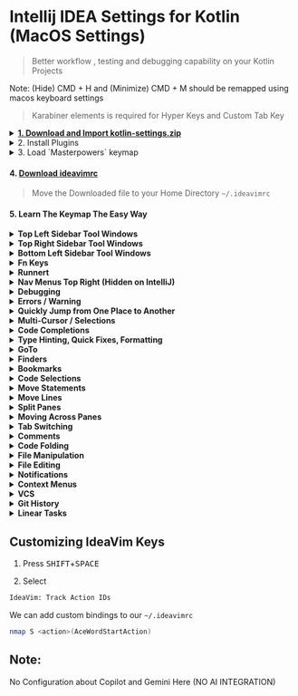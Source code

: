 # Intellij IDEA Settings for Kotlin (MacOS Settings)

> Better workflow , testing and debugging capability on your Kotlin Projects

Note: (Hide) CMD + H and (Minimize) CMD + M should be remapped using macos keyboard settings

> Karabiner elements is required for Hyper Keys and Custom Tab Key

<details>

  <summary>
    <a href="https://github.com/codeitlikemiley/kotlin-settings/raw/main/kotlin-settings.zip">
      <strong>1. Download and Import kotlin-settings.zip</strong>
    </a>
  </summary>

</details>

<details>
<summary>
2. Install  Plugins
</summary>

- IdeaVim
- IdeaVim-EasyMotion
- Key Promoter X
- Ace Jump
  
</details>


<details>
  <summary>3. Load `Masterpowers` keymap</summary>

</details>

#### 4. [Download ideavimrc](https://github.com/codeitlikemiley/kotlin-settings/blob/main/.ideavimrc)

> Move the Downloaded file to your Home Directory `~/.ideavimrc`



#### 5. Learn The Keymap The Easy Way

<details>
<summary>
<strong>Top Left Sidebar Tool Windows</strong>
</summary>

| Tool Window Keys (CMD+Fn Keys) Leftsidebar | Description       |
| ------------------------------------------ | ----------------- |
| <kbd>CMD</kbd>+<kbd>F1</kbd>               | Project           |
| <kbd>CMD</kbd>+<kbd>F2</kbd>               | Commit            |
| <kbd>CMD</kbd>+<kbd>F3</kbd>               | Bookmarks         |
| <kbd>CMD</kbd>+<kbd>F4</kbd>               | Resource Manager  |
| <kbd>CMD</kbd>+<kbd>F5</kbd>               | Pull Request      |

</details>


<details>
<summary>
<strong>Top Right Sidebar Tool Windows</strong>
</summary>

| Tool Window Keys (CMD+Fn Keys) RightSidebar | Description                      |
| ------------------------------------------- | -------------------------------- |
| <kbd>CMD</kbd>+<kbd>F12</kbd>               | Notifications                    |
| <kbd>CMD</kbd>+<kbd>F11</kbd>               | Gradle                           |
| <kbd>CMD</kbd>+<kbd>F10</kbd>               | Key Promoter X                   |
| <kbd>CMD</kbd>+<kbd>F9</kbd>                | Device Manager                   |
| <kbd>CMD</kbd>+<kbd>F8</kbd>                | Running Devices                  |
| <kbd>CMD</kbd>+<kbd>F7</kbd>                | Device Explorer                  |

</details>


<details>
<summary>
<strong>Bottom Left Sidebar Tool Windows</strong>
</summary>

| Tool Window Keys (OPT+Keys) Leftsidebar Bottom | Description |
| ---------------------------------------------- | ------------------------------ |
| <kbd>OPT</kbd>+<kbd>G</kbd>                    | Git                            |
| <kbd>OPT</kbd>+<kbd>B</kbd>                    | Build                          |
| <kbd>OPT</kbd>+<kbd>S</kbd>                    | Services                       |
| <kbd>OPT</kbd>+<kbd>P</kbd>                    | Problems                       |
| <kbd>OPT</kbd>+<kbd>E</kbd>                    | Log Cat                        |
| <kbd>OPT</kbd>+<kbd>D</kbd>                    | Debug                          |
| <kbd>OPT</kbd>+<kbd>F</kbd>                    | Find                           |
| <kbd>OPT</kbd>+<kbd>R</kbd>                    | Run                            |

</details>



<details>
<summary>
<strong>Fn Keys</strong>
</summary>
Mainly used for refactoring and documentation

| Keyboard Shortcuts | Description     |
| -------------- | ------------------- |
| <kbd>F1</kbd>  | Quick Documentation |
| <kbd>F2</kbd>  | Rename              |
| <kbd>F3</kbd>  | Refactor this       |
| <kbd>F4</kbd>  | Change Signature    |
| <kbd>F5</kbd>  | Load Changes        |
| <kbd>SHIFT</kbd>+<kbd>F1</kbd>               | SDK Manager                         |
| <kbd>OPT</kbd>+<kbd>F2</kbd>                 | Project Structure                   |

</details>

<details>
<summary>
<strong>Runnert</strong>
</summary>

| Keyboard Shorcuts                            | Description               |
| -------------------------------------------- | ------------------------- |
| <kbd>CMD</kbd>+<kbd>R</kbd>                  | Run Context Configuration |
| <kbd>CMD</kbd>+<kbd>SHIFT</kbd>+<kbd>R</kbd> | Run                       |
| <kbd>CMD</kbd>+<kbd>T</kbd>                  | External Tools            |


Note: External Tools Command Available depends on what you configure on my machine i have the ff:

- Kotlinc
- Java Run

Et. al.

</details>

<details>
<summary>
<strong>Nav Menus Top Right (Hidden on IntelliJ)</strong>
</summary>

| Keyboard Shorcuts                            | Description                         |
| -------------------------------------------- | ----------------------------------- |
| <kbd>OPT</kbd>+<kbd>F1</kbd>                 | Make Modules                        |
| <kbd>OPT</kbd>+<kbd>F2</kbd>                 | Attach Debugger to Android Process  |
| <kbd>OPT</kbd>+<kbd>F3</kbd>                 | Sync Project With Gradle Files      |

</details>

<details>
<summary>
<strong>Debugging</strong>
</summary>

| Keyboard Shorcuts                            | Description                 |
| -------------------------------------------- | --------------------------- |
| <kbd>CMD</kbd>+<kbd>B</kbd>                  | Toggle Breakpoint           |
| <kbd>OPT</kbd>+<kbd>K</kbd>                  | Resume/Pause Program        |
| <kbd>OPT</kbd>+<kbd>L</kbd>                  | Step Into                   |
| <kbd>OPT</kbd>+<kbd>H</kbd>                  | Step Out                    |
| <kbd>OPT</kbd>+<kbd>J</kbd>                  | Step Over                   |
| <kbd>CMD</kbd>+<kbd>SHIFT</kbd>+<kbd>S</kbd> | Stop                        |



</details>

<details>
<summary>
<strong>Errors / Warning</strong>
</summary>

| Keyboard Shortcut                             | Description                        |
| --------------------------------------------- | ---------------------------------- |
| <kbd>OPT</kbd>+<kbd>P</kbd>                   | Tool Windows -> Problems           |
| <kbd>OPT</kbd>+<kbd>SHIFT</kbd>+<kbd>I</kbd>  | Inspect Code with Editor Settings  |
| <kbd>]</kbd>+<kbd>E</kbd> (vim)               | Go To Error                        |
| <kbd>[</kbd>+<kbd>E</kbd> (vim)               | Go To Previous Error               |
| <kbd>TAB</kbd>+<kbd>E</kbd>                   | Error Description                  |

Note: Tab is mapped to <kbd>CTRL</kbd>+<kbd>OPT</kbd>+<kbd>CMD</kbd> using karabiner elements

</details>



<details>
<summary>
<strong>Quickly Jump from One Place to Another</strong>
</summary>

Note : This are all vim keys binded using .ideavimrc
| Keyboard Shortcut            | Description                    |
| ---------------------------- | ------------------------------ |
| <kbd>S</kbd>                 | Ace Word Start Action          |
| <kbd>leader</kbd>+<kbd>leader</kbd>+<kbd>w</kbd>                | Search Word Forward          |
| <kbd>leader</kbd>+<kbd>leader</kbd>+<kbd>b</kbd>                | Search Word Backward          |
| <kbd>leader</kbd>+<kbd>leader</kbd>+<kbd>f</kbd>                | Search Char Forward          |
| <kbd>leader</kbd>+<kbd>leader</kbd>+<kbd>F</kbd>                | Search Char Backward          |

</details>


<details>
<summary>
<strong>Multi-Cursor / Selections</strong>
</summary>

| Keyboard Shortcut                             | Description                                  |
| --------------------------------------------- | -------------------------------------------- |
| <kbd>CMD</kbd>+<kbd>G</kbd>                   | Find Next / Move to Next Occurrence          |
| <kbd>CMD</kbd>+<kbd>SHIFT</kbd>+<kbd>G</kbd>  | Find Previous / Move to Previous Occurrence  |
| <kbd>CMD</kbd>+<kbd>D</kbd>                   | Add Selection for Next Occurrence            |
| <kbd>CMD</kbd>+<kbd>SHIFT</kbd>+<kbd>D</kbd>  | Unselect Occurrence                          |
| <kbd>CMD</kbd>+<kbd>SHIFT</kbd>+<kbd>L</kbd>  | Select All Occurrence                        |

</details>

<details>
<summary>
<strong>Code Completions</strong>
</summary>

| Keyboard Shortcut                             | Description                     |
| --------------------------------------------- | ------------------------------- |
| <kbd>OPT</kbd>+<kbd>/</kbd>                   | Cyclic Expand Word              |
| <kbd>OPT</kbd>+<kbd>SHIFT</kbd>+<kbd>/</kbd>  | Cyclic Expand Backward          |
| <kbd>OPT</kbd>+<kbd>Space</kbd>               | Basic                           |
| <kbd>OPT</kbd>+<kbd>ENTER</kbd>               | Type Matching                   |

</details>

<details>
<summary>
<strong>Type Hinting, Quick Fixes, Formatting</strong>
</summary>

| Keyboard Shortcut                             | Description                          |
| --------------------------------------------- | ------------------------------------ |
| <kbd>gp</kbd>                                 | Parameter Info                       |
| <kbd>gt</kbd>                                 | Expression Type Info                 |
| <kbd>CMD</kbd>+<kbd>.</kbd>                   | Show Context and Show Quick Fixes    |
| <kbd>CMD</kbd>+<kbd>SHIFTT</kbd>+<kbd>I</kbd> | Reformat Code                        |
| <kbd>OPT</kbd>+<kbd>SPACE</kbd>               | Insert Live Template                 |
| <kbd>OPT</kbd>+<kbd>W</kbd>                   | Surround with                        |
| <kbd>CMD</kbd>+<kbd>K</kbd>                   | Code Generate                        |
| <kbd>CMD</kbd>+<kbd>L</kbd>                   | Complete Current Statement           |

</details>


<details>
<summary>
<strong>GoTo</strong>
</summary>

| Keyboard Shortcut                                       | Description                    |
| ------------------------------------------------------- | ------------------------------ |
| <kbd>gd</kbd> (Vim)                                     | Go to Declaration or Usages    |
| <kbd>gD</kbd> (Vim)                                     | Go to TypeDeclaration          |
| <kbd>gu</kbd> (Vim)                                     | Find Usages                    |
| <kbd>gi</kbd> (Vim)                                     | Go to Implementations          |
| <kbd>CMD</kbd>+<kbd>U</kbd>                             | Go to Super Method             |
| <kbd>SHIFT</kbd>+<kbd>K</kbd> (Vim)                     | Quick Definition               |
| <kbd>F1</kbd>                                           | Quick Documentation            |

</details>


<details>
<summary>
<strong>Finders</strong>
</summary>

| Keyboard Shortcut                           | Description       |
| ------------------------------------------- | ----------------- |
| <kbd>CMD</kbd>+<kbd>F</kbd>                 | Find              |
| <kbd>CMD</kbd>+<kbd>E</kbd>                 | Recent Files      |
| <kbd>CMD</kbd>+<kbd>SHIFT</kbd>+<kbd>F</kbd>| Find in Files     |
| <kbd>CMD</kbd>+<kbd>H</kbd>                 | Replace           |
| <kbd>CMD</kbd>+<kbd>SHIFT</kbd>+<kbd>H</kbd>| Replace in Files  |
| <kbd>SHIFT</kbd>+<kbd>SHIFT</kbd>           | Search Everywhere |
| <kbd>CMD</kbd>+<kbd>P</kbd>                 | Go To File        |
| <kbd>CMD</kbd>+<kbd>SHIFT</kbd>+<kbd>P</kbd>| Run any Command   |
| <kbd>CMD</kbd>+<kbd>O</kbd>                 | Go to Symbol      |
| <kbd>CMD</kbd>+<kbd>SHIFT</kbd>+<kbd>O</kbd>| Go To Class       |
| <kbd>OPT</kbd>+<kbd>A</kbd>                 | Go to Action      |
| <kbd>OPT</kbd>+<kbd>T</kbd>                 | Go to Test        |
| <kbd>CMD</kbd>+<kbd>Y</kbd>                 | File Structure    |

</details>


<details>
<summary>
<strong>Bookmarks</strong>
</summary>

| Keyboard Shortcut                            | Description                    |
| -------------------------------------------- | ------------------------------ |
| <kbd>leader</kbd>+<kbd>[0-9]</kbd>           | Go to Bookmark by number       |
| <kbd>leader</kbd>+<kbd>[a-z]</kbd>           | Go to Bookmark by letter       |
| <kbd>'</kbd>+<kbd>[a-z]</kbd>                | Toggle Bookmark by lettes      |
| <kbd>'</kbd>+<kbd>[0-9]</kbd>                | Toggle Bookmark by number      |

</details>

<details>
<summary>
<strong>Code Selections</strong>
</summary>

| Keyboard Shortcut                            | Description                |
| -------------------------------------------- | -------------------------- |
| <kbd>OPT</kbd>+<kbd>DOWN</kbd>               | Shrink Selection           |
| <kbd>OPT</kbd>+<kbd>UP</kbd>                 | Expand Selection           |

</details>


<details>
<summary>
<strong>Move Statements</strong>
</summary>

| Keyboard Shortcut                            | Description                |
| -------------------------------------------- | -------------------------- |
| <kbd>OPT</kbd>+<kbd>SHIFT</kbd>+<kbd>J</kbd> | Move Statement Down        |
| <kbd>OPT</kbd>+<kbd>SHIFT</kbd>+<kbd>K</kbd> | Move Statement Up          |

</details>


<details>
<summary>
<strong>Move Lines</strong>
</summary>

| Keyboard Shortcut                            | Description         |
| -------------------------------------------- | ------------------- |
| <kbd>CMD</kbd>+<kbd>SHIFT</kbd>+<kbd>J</kbd> | Move Line Down      |
| <kbd>CMD</kbd>+<kbd>SHIFT</kbd>+<kbd>K</kbd> | Move Line Up        |

</details>


<details>
<summary>
<strong>Split Panes</strong>
</summary>

| Keyboard Shortcut                        | Description        |
| ---------------------------------------- | ------------------ |
| <kbd>s</kbd>+<kbd>p</kbd>                | Horizontal Split   |
| <kbd>v</kbd>+<kbd>s</kbd>++<kbd>p</kbd>  | Vertical Split     |

</details>


<details>
<summary>
<strong>Moving Across Panes</strong>
</summary>

| Keyboard Shortcut                        | Description        |
| ---------------------------------------- | ------------------ |
| <kbd>CTRL</kbd>+<kbd>H</kbd>             | Move to Left Pane  |
| <kbd>CTRL</kbd>+<kbd>J</kbd>             | Move Down Pane     |
| <kbd>CTRL</kbd>+<kbd>K</kbd>             | Move to Right Pane |
| <kbd>CTRL</kbd>+<kbd>L</kbd>             | Move Up Pane       |

</details>


<details>
<summary>
<strong>Tab Switching</strong>
</summary>

| Keyboard Shortcut                | Description          |
| -------------------------------- | ---------------------|
| <kbd>CMD</kbd>+<kbd>[1-9]</kbd>  | Select Tab [1-9]     |
| <kbd>CMD</kbd>+<kbd>[</kbd>      | Select Previous Tab  |
| <kbd>CMD</kbd>+<kbd>]</kbd>      | Select Next Tab      |
| <kbd>TAB</kbd>+<kbd>[</kbd>      | Navigate Tab Back    |
| <kbd>TAB</kbd>+<kbd>]</kbd>      | Navigate Tab Forward |

</details>


<details>
<summary>
<strong>Comments</strong>
</summary>

| Keyboard Shortcut                              | Description                |
| ---------------------------------------------- | -------------------------- |
| <kbd>CMD</kbd>+<kbd>/</kbd>                    | Comment with Line Comment  |
| <kbd>CMD</kbd>+<kbd>SHIFT</kbd>+<kbd>/</kbd>   | Comment with Block Comment |

</details>

<details>
<summary>
<strong>Code Folding</strong>
</summary>

| Keyboard Shortcut                              | Description                |
| ---------------------------------------------- | -------------------------- |
| <kbd>CMD</kbd>+<kbd>(-)</kbd>                  | Folding Collapse           |
| <kbd>CMD</kbd>+<kbd>(+)</kbd>                  | Folding Expand             |
| <kbd>CMD</kbd>+<kbd>SHIFT</kbd>+<kbd>(-)</kbd> | Collapse All               |
| <kbd>CMD</kbd>+<kbd>SHIFT</kbd>+<kbd>(+)</kbd> | Expand All                 |

</details>


<details>
<summary>
<strong>File Manipulation</strong>
</summary>

| Shortcut Keys                                  | Description       |
| ---------------------------------------------- | ----------------- |
| <kbd>CMD</kbd>+<kbd>N</kbd>                    | New               |
| <kbd>CMD</kbd>+<kbd>SHIFT</kbd>+<kbd>N</kbd>   | New Directory     |

Note: New has Different ways to create Files including Directory

</details>

<details>
<summary>
<strong>File Editing</strong>
</summary>

| Shortcut Keys                                 | Description |
| --------------------------------------------- | ----------- |
| <kbd>CMD</kbd>+<kbd>S</kbd>                   | Save all    |
| <kbd>CMD</kbd>+<kbd>X</kbd>                   | Cut         |
| <kbd>CMD</kbd>+<kbd>V</kbd>                   | Paste       |
| <kbd>CMD</kbd>+<kbd>Z</kbd>                   | Undo        |
| <kbd>CMD</kbd>+<kbd>SHIFT</kbd>+<kbd>Z</kbd>  | Redo        |

</details>


<details>
<summary>
<strong>Notifications</strong>
</summary>

| Keyboard Shortcut                             | Description                  |
| --------------------------------------------- | ---------------------------- |
| <kbd>CMD</kbd>+<kbd>F12</kbd>                 | Tool Windows -> Notification |
| <kbd>CMD</kbd>+<kbd>SHIFT</kbd>+<kbd>F12</kbd> | Clear all Notifications      |

</details>

<details>
<summary>
<strong>Context Menus</strong>
</summary>

| Keyboard Shortcut                             | Description                    |
| --------------------------------------------- | ------------------------------ |
| <kbd>OPT</kbd>+<kbd>SHIFT</kbd>+<kbd>C</kbd>  | Show Color Picker              |
| <kbd>CMD</kbd>+<kbd>M</kbd>                   | Show Context Menu              |
| <kbd>OPT</kbd>+<kbd>SHIFT</kbd>+<kbd>D</kbd>  | Select Available Devices       |

</details>


<details>
<summary>
<strong>VCS</strong>
</summary>

| Keyboard Shortcut                             | Description               |
| --------------------------------------------- | ------------------------- |
| <kbd>OPT</kbd>+<kbd>A</kbd>                   | Amend                     |
| <kbd>OPT</kbd>+<kbd>C</kbd>                   | Commit File               |
| <kbd>OPT</kbd>+<kbd>SHIFT</kbd>+<kbd>A</kbd>  | Add to .gitignore         |
| <kbd>CMD</kbd>+<kbd>SHIFT</kbd>+<kbd>A</kbd>  | Add to VCS                |
| <kbd>CMD</kbd>+<kbd>SHIFT</kbd>+<kbd>U</kbd>  | Rollback                  |
| <kbd>CMD</kbd>+<kbd>SHIFT</kbd>+<kbd>M</kbd>  | Move to other Changelist  |

</details>

<details>
<summary>
<strong>Git History</strong>
</summary>

| Keyboard Shortcut                             | Description               |
| --------------------------------------------- | ------------------------- |
| <kbd>OPT</kbd>+<kbd>SHIFT</kbd>+<kbd>R</kbd>  | Compare with Revisions    |
| <kbd>CMD</kbd>+<kbd>SHIFT</kbd>+<kbd>Y</kbd>  | Show History / Diff       |
| <kbd>CMD</kbd>+<kbd>J</kbd>                   | Next Difference           |
| <kbd>CMD</kbd>+<kbd>K</kbd>                   | Previous Difference       |

</details>


<details>
<summary>
<strong>Linear Tasks</strong>
</summary>

| Linear Keys                                   | Description    |
| --------------------------------------------- | -------------- |
| <kbd>CMD</kbd>+<kbd>\\</kbd>                  | Open Tasks     |
| <kbd>CMD</kbd>+<kbd>SHIFT</kbd>+<kbd>\\</kbd> | Switch Tasks   |

</details>

## Customizing IdeaVim Keys

1. Press <kbd>SHIFT</kbd>+<kbd>SPACE</kbd>

2. Select

```sh
IdeaVim: Track Action IDs
```

We can add custom bindings to our `~/.ideavimrc`

```sh
nmap S <action>(AceWordStartAction)
```


## Note:
No Configuration about Copilot and Gemini Here (NO AI INTEGRATION)



